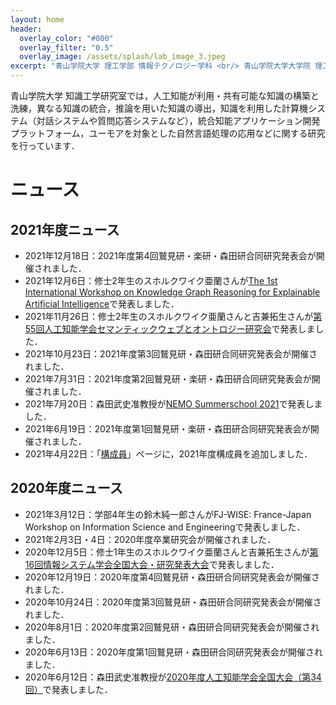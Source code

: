 ```yaml
---
layout: home
header:
  overlay_color: "#000"
  overlay_filter: "0.5"
  overlay_image: /assets/splash/lab_image_3.jpeg
excerpt: "青山学院大学 理工学部 情報テクノロジー学科 <br/> 青山学院大学大学院 理工学研究科 知能情報コース <br/> 森田研究室"
---
```


青山学院大学 知識工学研究室では，人工知能が利用・共有可能な知識の構築と洗練，異なる知識の統合，推論を用いた知識の導出，知識を利用した計算機システム（対話システムや質問応答システムなど），統合知能アプリケーション開発プラットフォーム，ユーモアを対象とした自然言語処理の応用などに関する研究を行っています．
# ニュース
## 2021年度ニュース
* 2021年12月18日：2021年度第4回鷲見研・楽研・森田研合同研究発表会が開催されました．
* 2021年12月6日：修士2年生のスホルクワイク亜蘭さんが[The 1st International Workshop on Knowledge Graph Reasoning for Explainable Artificial Intelligence](https://kgr4xai.ikgrc.org/)で発表しました．
* 2021年11月26日：修士2年生のスホルクワイク亜蘭さんと吉兼拓生さんが[第55回人工知能学会セマンティックウェブとオントロジー研究会](https://www.sigswo.org/papers/55program)で発表しました．
* 2021年10月23日：2021年度第3回鷲見研・森田研合同研究発表会が開催されました．
* 2021年7月31日：2021年度第2回鷲見研・楽研・森田研合同研究発表会が開催されました．
* 2021年7月20日：森田武史准教授が[NEMO Summerschool 2021](https://nemo.omilab.org/2021/)で発表しました．
* 2021年6月19日：2021年度第1回鷲見研・楽研・森田研合同研究発表会が開催されました．
* 2021年4月22日：「[構成員]({{site.baseurl}}/members)」ページに，2021年度構成員を追加しました．

## 2020年度ニュース
* 2021年3月12日：学部4年生の鈴木純一郎さんがFJ-WISE: France-Japan Workshop on Information Science and Engineeringで発表しました．
* 2021年2月3日・4日：2020年度卒業研究会が開催されました．
* 2020年12月5日：修士1年生のスホルクワイク亜蘭さんと吉兼拓生さんが[第16回情報システム学会全国大会・研究発表大会](https://www.issj.net/conf/issj2020/)で発表しました．
* 2020年12月19日：2020年度第4回鷲見研・森田研合同研究発表会が開催されました．
* 2020年10月24日：2020年度第3回鷲見研・森田研合同研究発表会が開催されました．
* 2020年8月1日：2020年度第2回鷲見研・森田研合同研究発表会が開催されました．
* 2020年6月13日：2020年度第1回鷲見研・森田研合同研究発表会が開催されました．
* 2020年6月12日：森田武史准教授が[2020年度人工知能学会全国大会（第34回）](https://www.ai-gakkai.or.jp/jsai2020/)で発表しました．
